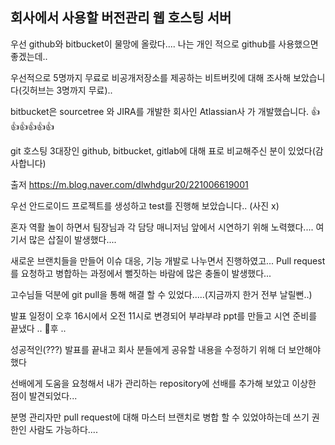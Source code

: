 ## 회사에서 사용할 버전관리 웹 호스팅 서버

우선 github와 bitbucket이 물망에 올랐다.... 나는 개인 적으로 github를 사용했으면 좋겠는데..  


우선적으로 5명까지 무료로 비공개저장소를 제공하는 비트버킷에 대해 조사해 보았습니다(깃허브는 3명까지 무료)..


bitbucket은 sourcetree 와 JIRA를 개발한 회사인 Atlassian사 가 개발했습니다. 👍👍👍👍👍👍



git 호스팅 3대장인 github, bitbucket, gitlab에 대해 표로 비교해주신 분이 있었다(감사합니다)

출저 https://m.blog.naver.com/dlwhdgur20/221006619001 


우선 안드로이드 프로젝트를 생성하고 test를 진행해 보았습니다.. (사진 x)


혼자 역활 놀이 하면서 팀장님과 각 담당 매니저님 앞에서 시연하기 위해 노력했다.... 여기서 많은 삽질이 발생했다....

새로운 브랜치들을 만들어 이슈 대응, 기능 개발로 나누면서 진행하였고... Pull request를 요청하고 병합하는 과정에서 뻘짓하는 바람에  많은 충돌이 발생했다...


고수님들 덕분에 git pull을 통해 해결 할 수 있었다.....(지금까지 한거 전부 날릴뻔..)


발표 일정이 오후 16시에서 오전 11시로 변경되어 부랴부랴 ppt를 만들고 시연 준비를 끝냈다 .. 🐥후 ..  


성공적인(???) 발표를 끝내고 회사 분들에게 공유할 내용을 수정하기 위해 더 보안해야했다


선배에게 도움을 요청해서 내가 관리하는 repository에 선배를 추가해 보았고 이상한 점이 발견되었다... 


분명 관리자만 pull request에 대해 마스터 브랜치로 병합 할 수 있었야하는데 쓰기 권한인 사람도 가능하다....

